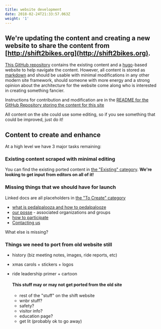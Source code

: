 ```yaml
---
title: website development
date: 2018-02-24T21:33:57.063Z
weight: '1'
---
```

## We're updating the content and creating a new website to share the content from [http://shift2bikes.org](http://shift2bikes.org).


[This GitHub repository](https://github.com/Shift2Bikes/shift-docs) contains the existing content and a [hugo](https://gohugo.io)-based website to help navigate the content.  However, all content is stored as [markdown](https://daringfireball.net/projects/markdown/) and should be usable with minimal modifications in any other modern site framework, should someone with more energy and a strong opinion about the architecture for the website come along who is interested in creating something fancier.

Instructions for contribution and modification are in the [README for the GitHub Repository storing the content for this site](https://github.com/Shift2Bikes/shift-docs#overview)

All content on the site could use some editing, so if you see something that could be improved, just do it!

## Content to create and enhance

At a high level we have 3 major tasks remaining:

### Existing content scraped with minimal editing
You can find the existing ported content in [the "Existing" category](/existing). 
**We're looking to get input from editors on all of it!**

### Missing things that we should have for launch

Linked docs are all placeholders in [the "To Create" category](/to-create)
* [what is pedalpalooza and how to pedalpalooze](/pedalpalooza.md)
* [our posse](/posse.md) - associated organizations and groups
* [how to participate](/participation.md)
* [Contacting us](/contact.md)

What else is missing?

### Things we need to port from old website still
* history (biz meeting notes, images, ride reports, etc)
* xmas carols + stickers + logos
* ride leadership primer + cartoon

   #### This stuff may or may not get ported from the old site

   * rest of the "stuff" on the shift website
   * wnbr stuff?
   * safety?
   * visitor info?
   * education page?
   * get lit (probably ok to go away)

